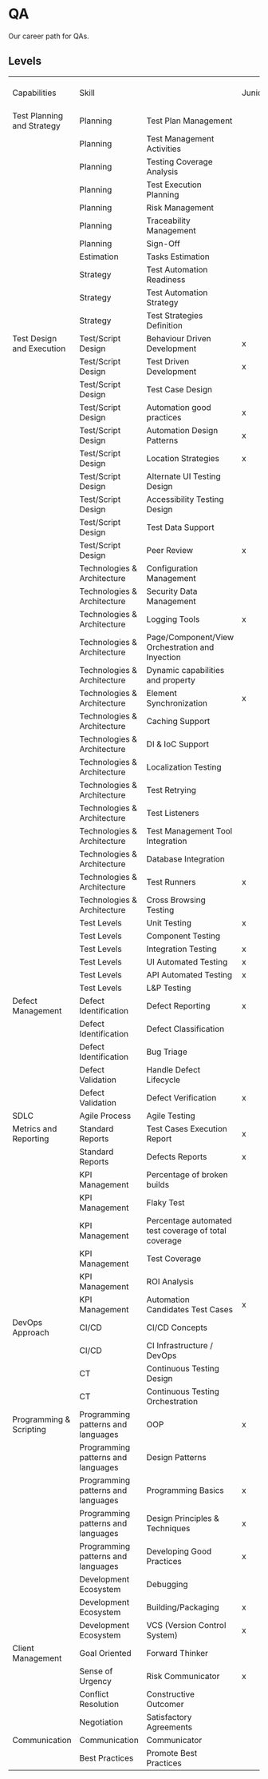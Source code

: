 # QA

Our career path for QAs. 

## Levels

| | | | | | | | |
|-|-|-|-|-|-|-|-|
|Capabilities|Skill| |Junior|Junior Advance|Semi-senior|Semi-senior advanced|Senior|
|Test Planning and Strategy|Planning|Test Plan Management| | | |x|x|
| |Planning|Test Management Activities| |x|x|x|x|
| |Planning|Testing Coverage Analysis| | |x|x|x|
| |Planning|Test Execution Planning| | |x|x|x|
| |Planning|Risk Management| | |x|x|x|
| |Planning|Traceability Management| | |x|x|x|
| |Planning|Sign-Off| | |x|x|x|
| |Estimation|Tasks Estimation| | |x|x|x|
| |Strategy|Test Automation Readiness| | |x|x|x|
| |Strategy|Test Automation Strategy| | |x|x|x|
| |Strategy|Test Strategies Definition| | | |x|x|
|Test Design and Execution|Test/Script Design|Behaviour Driven Development |x|x|x|x|x|
| |Test/Script Design|Test Driven Development|x|x|x|x|x|
| |Test/Script Design|Test Case Design| |x|x|x|x|
| |Test/Script Design|Automation good practices|x|x|x|x|x|
| |Test/Script Design|Automation Design Patterns|x|x|x|x|x|
| |Test/Script Design|Location Strategies|x|x|x|x|x|
| |Test/Script Design|Alternate UI Testing Design| |x|x|x|x|
| |Test/Script Design|Accessibility Testing Design| | |x|x|x|
| |Test/Script Design|Test Data Support| |x|x|x|x|
| |Test/Script Design|Peer Review|x|x|x|x|x|
| |Technologies & Architecture|Configuration Management| | |x|x|x|
| |Technologies & Architecture|Security Data Management| | | |x|x|
| |Technologies & Architecture|Logging Tools|x|x|x|x|x|
| |Technologies & Architecture|Page/Component/View Orchestration and Inyection| |x|x|x|x|
| |Technologies & Architecture|Dynamic capabilities and property| | |x|x|x|
| |Technologies & Architecture|Element Synchronization|x|x|x|x|x|
| |Technologies & Architecture|Caching Support| | |x|x|x|
| |Technologies & Architecture|DI & IoC Support| | |x|x|x|
| |Technologies & Architecture|Localization Testing| | | |x|x|
| |Technologies & Architecture|Test Retrying| | | |x|x|
| |Technologies & Architecture|Test Listeners| | | |x|x|
| |Technologies & Architecture|Test Management Tool Integration| | | |x|x|
| |Technologies & Architecture|Database Integration| | | |x|x|
| |Technologies & Architecture|Test Runners|x|x|x|x|x|
| |Technologies & Architecture|Cross Browsing Testing| | |x|x|x|
| |Test Levels|Unit Testing|x|x|x|x|x|
| |Test Levels|Component Testing| |x|x|x|x|
| |Test Levels|Integration Testing|x|x|x|x|x|
| |Test Levels|UI Automated Testing|x|x|x|x|x|
| |Test Levels|API Automated Testing|x|x|x|x|x|
| |Test Levels|L&P Testing| | |x|x|x|
|Defect Management|Defect Identification|Defect Reporting|x|x|x|x|x|
| |Defect Identification|Defect Classification| |x|x|x|x|
| |Defect Identification|Bug Triage| | | |x|x|
| |Defect Validation|Handle Defect Lifecycle| | |x|x|x|
| |Defect Validation|Defect Verification|x|x|x|x|x|
|SDLC|Agile Process|Agile Testing| |x|x|x|x|
|Metrics and Reporting|Standard Reports|Test Cases Execution Report|x|x|x|x|x|
| |Standard Reports|Defects Reports|x|x|x|x|x|
| |KPI Management|Percentage of broken builds| |x|x|x|x|
| |KPI Management|Flaky Test| | |x|x|x|
| |KPI Management|Percentage automated test coverage of total coverage| | |x|x|x|
| |KPI Management|Test Coverage| | |x|x|x|
| |KPI Management|ROI Analysis| | | |x|x|
| |KPI Management|Automation Candidates Test Cases|x|x|x|x|x|
|DevOps Approach|CI/CD|CI/CD Concepts| | |x|x|x|
| |CI/CD|CI Infrastructure / DevOps| | | |x|x|
| |CT|Continuous Testing Design| | | |x|x|
| |CT|Continuous Testing Orchestration | | |x|x|x|
|Programming & Scripting|Programming patterns and languages|OOP|x|x|x|x|x|
| |Programming patterns and languages|Design Patterns| | |x|x|x|
| |Programming patterns and languages|Programming Basics|x|x|x|x|x|
| |Programming patterns and languages|Design Principles & Techniques|x|x|x|x|x|
| |Programming patterns and languages|Developing Good Practices|x|x|x|x|x|
| |Development Ecosystem|Debugging| |x|x|x|x|
| |Development Ecosystem|Building/Packaging|x|x|x|x|x|
| |Development Ecosystem|VCS (Version Control System)|x|x|x|x|x|
|Client Management |Goal Oriented|Forward Thinker| | |x|x|x|
| |Sense of Urgency|Risk Communicator|x|x|x|x|x|
| |Conflict Resolution|Constructive Outcomer| | |x|x|x|
| |Negotiation|Satisfactory Agreements| | | |x|x|
|Communication|Communication|Communicator| |x|x|x|x|
| |Best Practices|Promote Best Practices	| |x|x|x|x|
